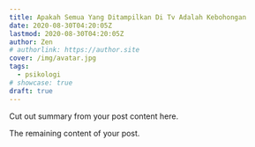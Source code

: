 ```yaml
---
title: Apakah Semua Yang Ditampilkan Di Tv Adalah Kebohongan
date: 2020-08-30T04:20:05Z
lastmod: 2020-08-30T04:20:05Z
author: Zen
# authorlink: https://author.site
cover: /img/avatar.jpg
tags:
  - psikologi
# showcase: true
draft: true
---
```


Cut out summary from your post content here.

<!--more-->

The remaining content of your post.
